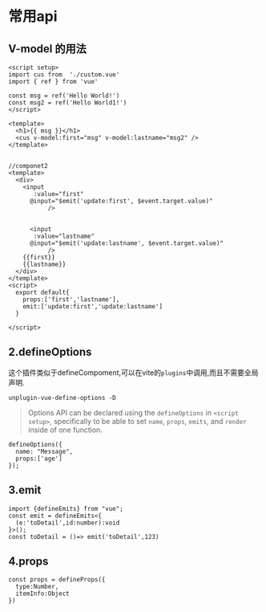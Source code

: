 
# 常用api 

## V-model 的用法

```vue
<script setup>
import cus from  './custom.vue'
import { ref } from 'vue'

const msg = ref('Hello World!')
const msg2 = ref('Hello World1!')
</script>

<template>
  <h1>{{ msg }}</h1>
  <cus v-model:first="msg" v-model:lastname="msg2" />
</template>


//componet2
<template>
  <div>
    <input  
       :value="first"
      @input="$emit('update:first', $event.target.value)"
           />
    
    
      <input  
       :value="lastname"
      @input="$emit('update:lastname', $event.target.value)"
           />
    {{first}}
    {{lastname}}
  </div>
</template>
<script>
  export default{
    props:['first','lastname'],
    emit:['update:first','update:lastname']
  }

</script>
```




## 2.defineOptions 

这个插件类似于defineCompoment,可以在vite的```plugins```中调用,而且不需要全局声明.

```unplugin-vue-define-options -D```

> Options API can be declared using the `defineOptions` in `<script setup>`, specifically to be able to set `name`, `props`, `emits`, and `render` inside of one function.

```vue
defineOptions({
  name: "Message",
  props:['age']
});
```


## 3.emit

  ```
  import {defineEmits} from "vue";
  const emit = defineEmits<{
    (e:'toDetail',id:number):void
  }>();
  const toDetail = ()=> emit('toDetail',123)
  ```

## 4.props

  ```
  const props = defineProps({
    type:Number,
    itemInfo:Object
  })
  
  ```

  